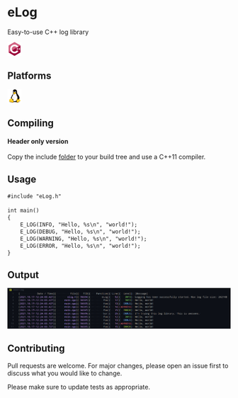 # eLog
<p float="left">
    <p>Easy-to-use C++  log library</p>
    <img src="https://raw.githubusercontent.com/devicons/devicon/master/icons/cplusplus/cplusplus-original.svg" width="32" />
</p>

## Platforms
<p float="left">
    <img src="https://raw.githubusercontent.com/devicons/devicon/master/icons/linux/linux-original.svg" width="32" />
</p>


## Compiling

#### Header only version
Copy the include [folder](https://github.com/AHakan/eLog/tree/master/inc) to your build tree and use a C++11 compiler.

## Usage

```
#include "eLog.h"

int main()
{
    E_LOG(INFO, "Hello, %s\n", "world!");
    E_LOG(DEBUG, "Hello, %s\n", "world!");
    E_LOG(WARNING, "Hello, %s\n", "world!");
    E_LOG(ERROR, "Hello, %s\n", "world!");
}
```

## Output

<p float="left">
    <img src="https://github.com/AHakan/eLog/blob/master/ss.png"/>
</p>


## Contributing
Pull requests are welcome. For major changes, please open an issue first to discuss what you would like to change.

Please make sure to update tests as appropriate.